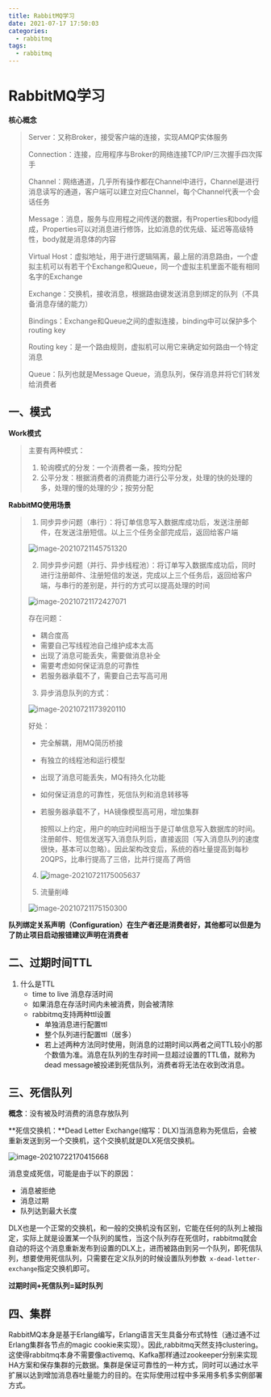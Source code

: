 ```yaml
---
title: RabbitMQ学习
date: 2021-07-17 17:50:03  
categories:
  - rabbitmq
tags:
  - rabbitmq
---
```


# RabbitMQ学习

**核心概念**

> Server：又称Broker，接受客户端的连接，实现AMQP实体服务
>
> Connection：连接，应用程序与Broker的网络连接TCP/IP/三次握手四次挥手
>
> Channel：网络通道，几乎所有操作都在Channel中进行，Channel是进行消息读写的通道，客户端可以建立对应Channel，每个Channel代表一个会话任务
>
> Message：消息，服务与应用程之间传送的数据，有Properties和body组成，Properties可以对消息进行修饰，比如消息的优先级、延迟等高级特性，body就是消息体的内容
>
> Virtual Host：虚拟地址，用于进行逻辑隔离，最上层的消息路由，一个虚拟主机可以有若干个Exchange和Queue，同一个虚拟主机里面不能有相同名字的Exchange
>
> Exchange：交换机，接收消息，根据路由键发送消息到绑定的队列（不具备消息存储的能力）
>
> Bindings：Exchange和Queue之间的虚拟连接，binding中可以保护多个routing key
>
> Routing key：是一个路由规则，虚拟机可以用它来确定如何路由一个特定消息
>
> Queue：队列也就是Message Queue，消息队列，保存消息并将它们转发给消费者

<!--more-->

## 一、模式

**Work模式**

> 主要有两种模式：
>
> 1. 轮询模式的分发：一个消费者一条，按均分配
> 2. 公平分发：根据消费者的消费能力进行公平分发，处理的快的处理的多，处理的慢的处理的少；按劳分配

**RabbitMQ使用场景**

>1. 同步异步问题（串行）：将订单信息写入数据库成功后，发送注册邮件，在发送注册短信。以上三个任务全部完成后，返回给客户端
>
>   ![image-20210721145751320](https://gitee.com/zelen/IMG/raw/master/PicGo/image-20210721145751320.png)
>
>2. 同步异步问题（并行、异步线程池）：将订单写入数据库成功后，同时进行注册邮件、注册短信的发送，完成以上三个任务后，返回给客户端，与串行的差别是，并行的方式可以提高处理的时间
>
>   ![image-20210721172427071](https://gitee.com/zelen/IMG/raw/master/PicGo/image-20210721172427071.png)
>
>   存在问题：
>
>   + 耦合度高
>   + 需要自己写线程池自己维护成本太高
>   + 出现了消息可能丢失，需要做消息补全
>   + 需要考虑如何保证消息的可靠性
>   + 若服务器承载不了，需要自己去写高可用
>
>3. 异步消息队列的方式：
>
>   ![image-20210721173920110](https://gitee.com/zelen/IMG/raw/master/PicGo/image-20210721173920110.png)
>
>   好处：
>
>   + 完全解耦，用MQ简历桥接
>
>   + 有独立的线程池和运行模型
>
>   + 出现了消息可能丢失，MQ有持久化功能
>
>   + 如何保证消息的可靠性，死信队列和消息转移等
>
>   + 若服务器承载不了，HA镜像模型高可用，增加集群
>
>     按照以上约定，用户的响应时间相当于是订单信息写入数据库的时间。注册邮件、短信发送写入消息队列后，直接返回（写入消息队列的速度很快，基本可以忽略）。因此架构改变后，系统的吞吐量提高到每秒20QPS，比串行提高了三倍，比并行提高了两倍
>
>4. ![image-20210721175005637](https://gitee.com/zelen/IMG/raw/master/PicGo/image-20210721175005637.png)
>
>5. 流量削峰
>
>   ![image-20210721175150300](https://gitee.com/zelen/IMG/raw/master/PicGo/image-20210721175150300.png)



**队列绑定关系声明（Configuration）在生产者还是消费者好，其他都可以但是为了防止项目启动报错建议声明在消费者**

## 二、过期时间TTL

1. 什么是TTL
   - time to live 消息存活时间
   - 如果消息在存活时间内未被消费，则会被清除
   - rabbitmq支持两种ttl设置
     - 单独消息进行配置ttl
     - 整个队列进行配置ttl（居多）
     - 若上述两种方法同时使用，则消息的过期时间以两者之间TTL较小的那个数值为准。消息在队列的生存时间一旦超过设置的TTL值，就称为dead message被投递到死信队列，消费者将无法在收到改消息。

## 三、死信队列

**概念**：没有被及时消费的消息存放队列

**死信交换机：**Dead Letter Exchange(缩写：DLX)当消息称为死信后，会被重新发送到另一个交换机，这个交换机就是DLX死信交换机。

![image-20210722170415668](https://gitee.com/zelen/IMG/raw/master/PicGo/image-20210722170415668.png)

消息变成死信，可能是由于以下的原因：

- 消息被拒绝
- 消息过期
- 队列达到最大长度

DLX也是一个正常的交换机，和一般的交换机没有区别，它能在任何的队列上被指定，实际上就是设置某一个队列的属性，当这个队列存在死信时，rabbitmq就会自动的将这个消息重新发布到设置的DLX上，进而被路由到另一个队列，即死信队列，想要使用死信队列，只需要在定义队列的时候设置队列参数`  x-dead-letter-exchange `指定交换机即可。

**过期时间+死信队列=延时队列**

## 四、集群

​	RabbitMQ本身是基于Erlang编写，Erlang语言天生具备分布式特性（通过通不过Erlang集群各节点的magic cookie来实现）。因此,rabbitmq天然支持clustering。这使得rabbitmq本身不需要像activemq、Kafka那样通过zookeeper分别来实现HA方案和保存集群的元数据。集群是保证可靠性的一种方式，同时可以通过水平扩展以达到增加消息吞吐量能力的目的。在实际使用过程中多采用多机多实例部署方式。
